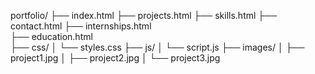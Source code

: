 portfolio/
├── index.html
├── projects.html
├── skills.html
├── contact.html
├── internships.html    
├── education.html     
├── css/
│   └── styles.css
├── js/
│   └── script.js
├── images/
│   ├── project1.jpg
│   ├── project2.jpg
│   └── project3.jpg
